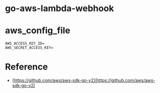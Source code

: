 # go-aws-lambda-webhook

# aws_config_file

```
AWS_ACCESS_KEY_ID=
AWS_SECRET_ACCESS_KEY=

```

# Reference

- [https://github.com/aws/aws-sdk-go-v2](https://github.com/aws/aws-sdk-go-v2)

